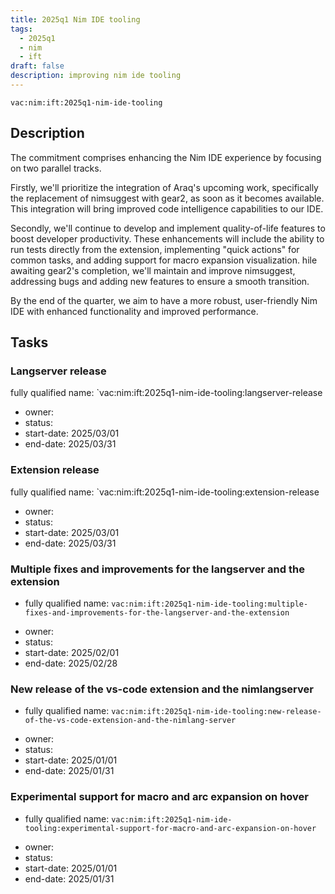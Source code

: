 ```yaml
---
title: 2025q1 Nim IDE tooling
tags:
  - 2025q1
  - nim
  - ift
draft: false
description: improving nim ide tooling
---
```


`vac:nim:ift:2025q1-nim-ide-tooling`

## Description

The commitment comprises enhancing the Nim IDE experience by focusing on two parallel tracks.

Firstly, we'll prioritize the integration of Araq's upcoming work, specifically the replacement of nimsuggest with gear2, as soon as it becomes available.
This integration will bring improved code intelligence capabilities to our IDE.

Secondly, we'll continue to develop and implement quality-of-life features to boost developer productivity.
These enhancements will include the ability to run tests directly from the extension,
implementing "quick actions" for common tasks, and adding support for macro expansion visualization. 
hile awaiting gear2's completion, we'll maintain and improve nimsuggest, addressing bugs and adding new features to ensure a smooth transition.

By the end of the quarter, we aim to have a more robust, user-friendly Nim IDE with enhanced functionality and improved performance.

## Tasks

### Langserver release

fully qualified name: `vac:nim:ift:2025q1-nim-ide-tooling:langserver-release
* owner: 
* status:
* start-date: 2025/03/01
* end-date: 2025/03/31

### Extension release

fully qualified name: `vac:nim:ift:2025q1-nim-ide-tooling:extension-release
* owner: 
* status:
* start-date: 2025/03/01
* end-date: 2025/03/31

### Multiple fixes and improvements for the langserver and the extension

- fully qualified name: `vac:nim:ift:2025q1-nim-ide-tooling:multiple-fixes-and-improvements-for-the-langserver-and-the-extension`
* owner: 
* status:
* start-date: 2025/02/01
* end-date: 2025/02/28

### New release of the vs-code extension and the nimlangserver

- fully qualified name: `vac:nim:ift:2025q1-nim-ide-tooling:new-release-of-the-vs-code-extension-and-the-nimlang-server`
* owner: 
* status:
* start-date: 2025/01/01
* end-date: 2025/01/31

### Experimental support for macro and arc expansion on hover

- fully qualified name: `vac:nim:ift:2025q1-nim-ide-tooling:experimental-support-for-macro-and-arc-expansion-on-hover`
* owner: 
* status:
* start-date: 2025/01/01
* end-date: 2025/01/31
